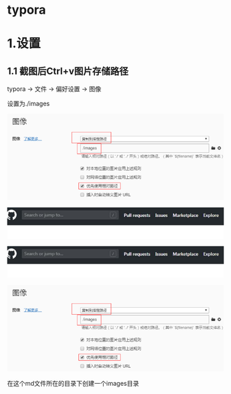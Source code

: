 # typora

# 1.设置

## 1.1 截图后Ctrl+v图片存储路径

typora -> 文件 -> 偏好设置 -> 图像

设置为./images

![image-20200218105340294](images/image-20200218105340294.png)

![](./images/xx1.jpg)

![xx1.jpg](images/xx1.jpg)

![image-20200218105340294](./images/image-20200218105340294.png)

在这个md文件所在的目录下创建一个images目录



